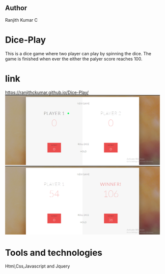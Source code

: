 ## Author
Ranjith Kumar C
# Dice-Play
This is a dice game where two player can play by spinning the dice. The game is finished when ever the either the palyer score reaches 100. 
# link
https://ranjithckumar.github.io/Dice-Play/
![pic](https://github.com/ranjithckumar/Dice-Play/blob/master/images/Screenshot%20(27).png)
![pic](https://github.com/ranjithckumar/Dice-Play/blob/master/images/Screenshot%20(26).png)
# Tools and technologies
Html,Css,Javascript and Jquery
